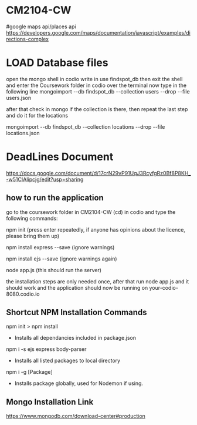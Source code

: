 # CM2104-CW
#google maps api/places api
https://developers.google.com/maps/documentation/javascript/examples/directions-complex
# LOAD Database files
open the mongo shell in codio
write in use findspot_db
then exit the shell and enter the Coursework folder in codio over the terminal
now type in the following line
mongoimport --db findspot_db --collection users --drop --file users.json

after that check in mongo if the collection is there, then repeat the last step and do it for the locations

mongoimport --db findspot_db --collection locations --drop --file locations.json

# DeadLines Document
https://docs.google.com/document/d/17crN29vP91UqJ3RcyfgRz0Bf8P8KH_-w51CIAIipcjg/edit?usp=sharing

## how to run the application
go to the coursework folder in CM2104-CW (cd) in codio and type the following commands:

npm init (press enter repeatedly, if anyone has opinions about the licence, please bring them up)

npm install express --save (ignore warnings)

npm install ejs --save (ignore warnings again)

node app.js (this should run the server)

the installation steps are only needed once, after that run node app.js and it should work and
the application should now be running on your-codio-8080.codio.io

## Shortcut NPM Installation Commands
npm init > npm install
- Installs all dependancies included in package.json

npm i -s ejs express body-parser
- Installs all listed packages to local directory

npm i -g [Package]
- Installs package globally, used for Nodemon if using.

## Mongo Installation Link
https://www.mongodb.com/download-center#production
